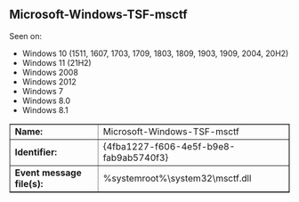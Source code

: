 ## Microsoft-Windows-TSF-msctf

Seen on:
* Windows 10 (1511, 1607, 1703, 1709, 1803, 1809, 1903, 1909, 2004, 20H2)
* Windows 11 (21H2)
* Windows 2008
* Windows 2012
* Windows 7
* Windows 8.0
* Windows 8.1

<table border="1" class="docutils">
  <tbody>
    <tr>
      <td><b>Name:</b></td>
      <td>Microsoft-Windows-TSF-msctf</td>
    </tr>
    <tr>
      <td><b>Identifier:</b></td>
      <td>{4fba1227-f606-4e5f-b9e8-fab9ab5740f3}</td>
    </tr>
    <tr>
      <td><b>Event message file(s):</b></td>
      <td>%systemroot%\system32\msctf.dll</td>
    </tr>
  </tbody>
</table>

&nbsp;

